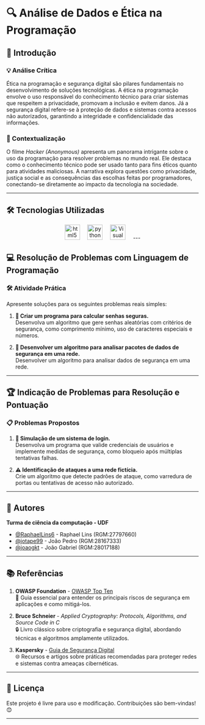 # 🔍 Análise de Dados e Ética na Programação

## 📝 Introdução

### 💡 Análise Crítica
Ética na programação e segurança digital são pilares fundamentais no desenvolvimento de soluções tecnológicas. A ética na programação envolve o uso responsável do conhecimento técnico para criar sistemas que respeitem a privacidade, promovam a inclusão e evitem danos. Já a segurança digital refere-se à proteção de dados e sistemas contra acessos não autorizados, garantindo a integridade e confidencialidade das informações.

### 🎥 Contextualização
O filme *Hacker (Anonymous)* apresenta um panorama intrigante sobre o uso da programação para resolver problemas no mundo real. Ele destaca como o conhecimento técnico pode ser usado tanto para fins éticos quanto para atividades maliciosas. A narrativa explora questões como privacidade, justiça social e as consequências das escolhas feitas por programadores, conectando-se diretamente ao impacto da tecnologia na sociedade.

---

## 🛠️ Tecnologias Utilizadas

<p align="center"> 
<img src="https://cdn.jsdelivr.net/gh/devicons/devicon/icons/html5/html5-original.svg" height="40" alt="html5 logo"/>
<img width="12" />
<img src="https://cdn.jsdelivr.net/gh/devicons/devicon/icons/python/python-original.svg" height="40" alt="python logo"/>
<img width="12" />
<img src="https://upload.wikimedia.org/wikipedia/commons/thumb/9/9a/Visual_Studio_Code_1.35_icon.svg/2048px-Visual_Studio_Code_1.35_icon.svg.png" alt="Visual Studio Code" height="40"/> 
<img width="12" />
---

## 💻 Resolução de Problemas com Linguagem de Programação

### 🛠️ Atividade Prática
Apresente soluções para os seguintes problemas reais simples:
1. **🔐 Criar um programa para calcular senhas seguras.**  
   Desenvolva um algoritmo que gere senhas aleatórias com critérios de segurança, como comprimento mínimo, uso de caracteres especiais e números.

2. **📡 Desenvolver um algoritmo para analisar pacotes de dados de segurança em uma rede.**  
   Desenvolver um algoritmo para analisar dados de segurança em uma rede.

---

## 🏆 Indicação de Problemas para Resolução e Pontuação

### 📋 Problemas Propostos
1. **🔑 Simulação de um sistema de login.**  
   Desenvolva um programa que valide credenciais de usuários e implemente medidas de segurança, como bloqueio após múltiplas tentativas falhas.

2. **⚠️ Identificação de ataques a uma rede fictícia.**  
   Crie um algoritmo que detecte padrões de ataque, como varredura de portas ou tentativas de acesso não autorizado.

---

## 👥 Autores

**Turma de ciência da computação - UDF**
- [@RaphaelLins6](https://www.github.com/RaphaelLins6) - Raphael Lins (RGM:27797660)
- [@jotape99](https://www.github.com/jotape99) - João Pedro (RGM:28167333)
- [@joaogkt](https://www.github.com/joaogkt) - João Gabriel (RGM:28017188)

---

## 📚 Referências

1. **OWASP Foundation** - [OWASP Top Ten](https://owasp.org/www-project-top-ten/)  
   📖 Guia essencial para entender os principais riscos de segurança em aplicações e como mitigá-los.

2. **Bruce Schneier** - *Applied Cryptography: Protocols, Algorithms, and Source Code in C*  
   🔒 Livro clássico sobre criptografia e segurança digital, abordando técnicas e algoritmos amplamente utilizados.

3. **Kaspersky** - [Guia de Segurança Digital](https://www.kaspersky.com/resource-center)  
   🌐 Recursos e artigos sobre práticas recomendadas para proteger redes e sistemas contra ameaças cibernéticas.

---

## 📜 Licença

Este projeto é livre para uso e modificação. Contribuições são bem-vindas! 😊

---